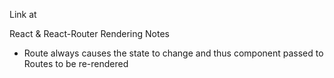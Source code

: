 Link at

React & React-Router Rendering Notes

- Route always causes the state to change and thus component passed to Routes to be re-rendered
